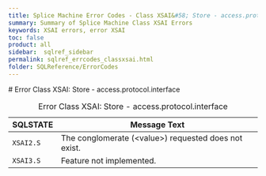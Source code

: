 ```yaml
---
title: Splice Machine Error Codes - Class XSAI&#58; Store - access.protocol.interface
summary: Summary of Splice Machine Class XSAI Errors
keywords: XSAI errors, error XSAI
toc: false
product: all
sidebar:  sqlref_sidebar
permalink: sqlref_errcodes_classxsai.html
folder: SQLReference/ErrorCodes
---
```

<section>
<div class="TopicContent" data-swiftype-index="true" markdown="1">
# Error Class XSAI: Store - access.protocol.interface

<table>
                <caption>Error Class XSAI: Store - access.protocol.interface</caption>
                <thead>
                    <tr>
                        <th>SQLSTATE</th>
                        <th>Message Text</th>
                    </tr>
                </thead>
                <tbody>
                    <tr>
                        <td><code>XSAI2.S</code></td>
                        <td>The conglomerate (<span class="VarName">&lt;value&gt;</span>) requested does not exist.</td>
                    </tr>
                    <tr>
                        <td><code>XSAI3.S</code></td>
                        <td>Feature not implemented.</td>
                    </tr>
                </tbody>
            </table>
</div>
</section>

